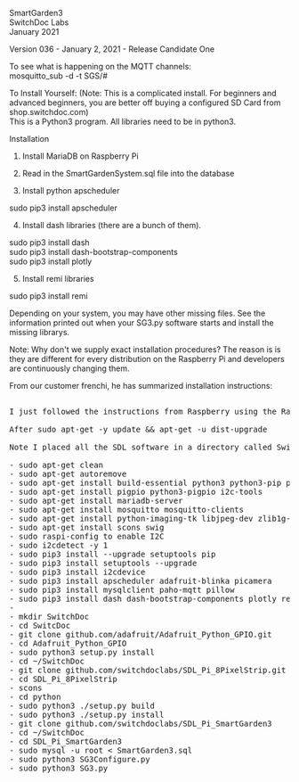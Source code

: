 SmartGarden3<BR>
SwitchDoc Labs<BR>
January 2021<BR>

Version 036 - January 2, 2021 - Release Candidate One <BR>

To see what is happening on the MQTT channels:<BR>
mosquitto_sub -d -t SGS/#

To Install Yourself: (Note:  This is a complicated install.   For beginners and advanced beginners, you are better off buying a configured SD Card from shop.switchdoc.com)<BR>
This is a Python3 program.  All libraries need to be in python3.<BR>


Installation

1) Install MariaDB on Raspberry Pi

2) Read in the SmartGardenSystem.sql file into the database

3) Install python apscheduler<BR>

 sudo pip3 install apscheduler

4) Install dash libraries (there are a bunch of them).

sudo pip3 install dash<BR>
sudo pip3 install dash-bootstrap-components<BR>
sudo pip3 install plotly<BR>

5) Install remi libraries<BR>

sudo pip3 install remi<BR>


Depending on your system, you may have other missing files.   See the information printed out when your SG3.py software starts and install the missing librarys.
<BR>

Note: Why don't we supply exact installation procedures?  The reason is is they are different for every distribution on the Raspberry Pi and developers are continuously changing them.  

From our customer frenchi, he has summarized installation instructions:

<pre>

I just followed the instructions from Raspberry using the Raspberry Pi imager App -- it reformats the SD Card which simply allow the Pi4 to reload its boot sw.

After sudo apt-get -y update && apt-get -u dist-upgrade

Note I placed all the SDL software in a directory called SwitchDoc :-)

- sudo apt-get clean
- sudo apt-get autoremove
- sudo apt-get install build-essential python3 python3-pip python3-dev python3-smbus git python3-apscheduler
- sudo apt-get install pigpio python3-pigpio i2c-tools
- sudo apt-get install mariadb-server
- sudo apt-get install mosquitto mosquitto-clients
- sudo apt-get install python-imaging-tk libjpeg-dev zlib1g-dev libfreetype6-dev liblcms1-dev libopenjp2-7 libtiff5sudo mysql_secure_installation
- sudo apt-get install scons swig
- sudo raspi-config to enable I2C
- sudo i2cdetect -y 1
- sudo pip3 install --upgrade setuptools pip
- sudo pip3 install setuptools --upgrade
- sudo pip3 install i2cdevice
- sudo pip3 install apscheduler adafruit-blinka picamera
- sudo pip3 install mysqlclient paho-mqtt pillow
- sudo pip3 install dash dash-bootstrap-components plotly remi pandas dash_daq
-
- mkdir SwitchDoc
- cd SwitcDoc
- git clone github.com/adafruit/Adafruit_Python_GPIO.git
- cd Adafruit_Python_GPIO
- sudo python3 setup.py install
- cd ~/SwitchDoc
- git clone github.com/switchdoclabs/SDL_Pi_8PixelStrip.git
- cd SDL_Pi_8PixelStrip
- scons
- cd python
- sudo python3 ./setup.py build
- sudo python3 ./setup.py install
- git clone github.com/switchdoclabs/SDL_Pi_SmartGarden3
- cd ~/SwitchDoc
- cd SDL_Pi_SmartGarden3
- sudo mysql -u root < SmartGarden3.sql
- sudo python3 SG3Configure.py
- sudo python3 SG3.py

</pre>


